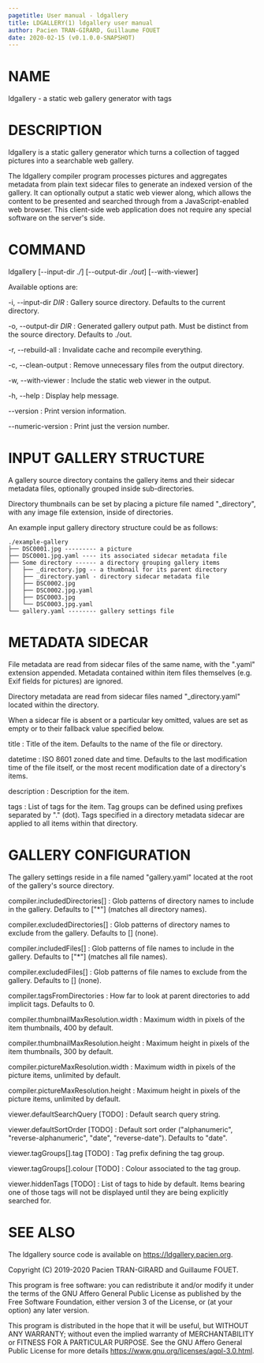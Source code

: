 ```yaml
---
pagetitle: User manual - ldgallery
title: LDGALLERY(1) ldgallery user manual
author: Pacien TRAN-GIRARD, Guillaume FOUET
date: 2020-02-15 (v0.1.0.0-SNAPSHOT)
---
```



# NAME

ldgallery - a static web gallery generator with tags


# DESCRIPTION

ldgallery is a static gallery generator which turns a collection of tagged pictures into a searchable web gallery.

The ldgallery compiler program processes pictures and aggregates metadata from plain text sidecar files to generate an indexed version of the gallery.  It can optionally output a static web viewer along, which allows the content to be presented and searched through from a JavaScript-enabled web browser.  This client-side web application does not require any special software on the server's side.


# COMMAND

ldgallery [\--input-dir _./_] [\--output-dir _./out_] [\--with-viewer]

Available options are:

-i, \--input-dir _DIR_
: Gallery source directory.
  Defaults to the current directory.

-o, \--output-dir _DIR_
: Generated gallery output path.
  Must be distinct from the source directory.
  Defaults to ./out.

-r, \--rebuild-all
: Invalidate cache and recompile everything.

-c, \--clean-output
: Remove unnecessary files from the output directory.

-w, \--with-viewer
: Include the static web viewer in the output.

-h, \--help
: Display help message.

\--version
: Print version information.

\--numeric-version
: Print just the version number.


# INPUT GALLERY STRUCTURE

A gallery source directory contains the gallery items and their sidecar metadata files, optionally grouped inside sub-directories.

Directory thumbnails can be set by placing a picture file named "_directory", with any image file extension, inside of directories.

An example input gallery directory structure could be as follows:

```
./example-gallery
├── DSC0001.jpg --------- a picture
├── DSC0001.jpg.yaml ---- its associated sidecar metadata file
├── Some directory ------ a directory grouping gallery items
│   ├── _directory.jpg -- a thumbnail for its parent directory
│   ├── _directory.yaml - directory sidecar metadata file
│   ├── DSC0002.jpg
│   ├── DSC0002.jpg.yaml
│   ├── DSC0003.jpg
│   └── DSC0003.jpg.yaml
└── gallery.yaml -------- gallery settings file
```


# METADATA SIDECAR

File metadata are read from sidecar files of the same name, with the ".yaml" extension appended.
Metadata contained within item files themselves (e.g. Exif fields for pictures) are ignored.

Directory metadata are read from sidecar files named "_directory.yaml" located within the directory.

When a sidecar file is absent or a particular key omitted, values are set as empty or to their fallback value specified below.

title
: Title of the item.
  Defaults to the name of the file or directory.

datetime
: ISO 8601 zoned date and time.
  Defaults to the last modification time of the file itself,
  or the most recent modification date of a directory's items.

description
: Description for the item.

tags
: List of tags for the item.
  Tag groups can be defined using prefixes separated by "." (dot).
  Tags specified in a directory metadata sidecar are applied to all items within that directory.


# GALLERY CONFIGURATION

The gallery settings reside in a file named "gallery.yaml" located at the root of the gallery's source directory.

compiler.includedDirectories[]
: Glob patterns of directory names to include in the gallery.  Defaults to ["*"] (matches all directory names).

compiler.excludedDirectories[]
: Glob patterns of directory names to exclude from the gallery.  Defaults to [] (none).

compiler.includedFiles[]
: Glob patterns of file names to include in the gallery.  Defaults to ["*"] (matches all file names).

compiler.excludedFiles[]
: Glob patterns of file names to exclude from the gallery.  Defaults to [] (none).

compiler.tagsFromDirectories
: How far to look at parent directories to add implicit tags.  Defaults to 0.

compiler.thumbnailMaxResolution.width
: Maximum width in pixels of the item thumbnails, 400 by default.

compiler.thumbnailMaxResolution.height
: Maximum height in pixels of the item thumbnails, 300 by default.

compiler.pictureMaxResolution.width
: Maximum width in pixels of the picture items, unlimited by default.

compiler.pictureMaxResolution.height
: Maximum height in pixels of the picture items, unlimited by default.

viewer.defaultSearchQuery [TODO]
: Default search query string.

viewer.defaultSortOrder [TODO]
: Default sort order ("alphanumeric", "reverse-alphanumeric", "date", "reverse-date").  Defaults to "date".

viewer.tagGroups[].tag [TODO]
: Tag prefix defining the tag group.

viewer.tagGroups[].colour [TODO]
: Colour associated to the tag group.

viewer.hiddenTags [TODO]
: List of tags to hide by default.  Items bearing one of those tags will not be displayed until they are being explicitly searched for.


# SEE ALSO

The ldgallery source code is available on <https://ldgallery.pacien.org>.

Copyright (C) 2019-2020  Pacien TRAN-GIRARD and Guillaume FOUET.

This program is free software: you can redistribute it and/or modify it under the terms of the GNU Affero General Public License as published by the Free Software Foundation, either version 3 of the License, or (at your option) any later version.

This program is distributed in the hope that it will be useful, but WITHOUT ANY WARRANTY; without even the implied warranty of MERCHANTABILITY or FITNESS FOR A PARTICULAR PURPOSE.  See the GNU Affero General Public License for more details <https://www.gnu.org/licenses/agpl-3.0.html>.
